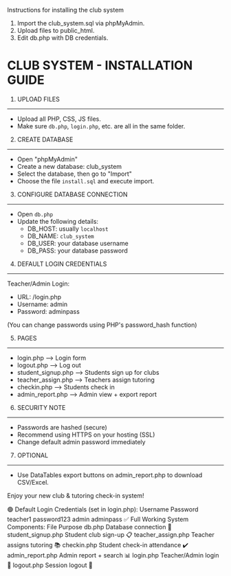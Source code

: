 Instructions for installing the club system 
1. Import the club_system.sql via phpMyAdmin.
2. Upload files to public_html.
3. Edit db.php with DB credentials.

CLUB SYSTEM - INSTALLATION GUIDE
=================================

1) UPLOAD FILES
---------------
- Upload all PHP, CSS, JS files.
- Make sure `db.php`, `login.php`, etc. are all in the same folder.

2) CREATE DATABASE
------------------
- Open "phpMyAdmin"
- Create a new database: club_system
- Select the database, then go to "Import"
- Choose the file `install.sql` and execute import.

3) CONFIGURE DATABASE CONNECTION
--------------------------------
- Open `db.php`
- Update the following details:
    - DB_HOST: usually `localhost`
    - DB_NAME: `club_system`
    - DB_USER: your database username
    - DB_PASS: your database password

4) DEFAULT LOGIN CREDENTIALS
----------------------------
Teacher/Admin Login:
- URL: /login.php
- Username: admin
- Password: adminpass

(You can change passwords using PHP's password_hash function)

5) PAGES
--------
- login.php  --> Login form
- logout.php --> Log out
- student_signup.php --> Students sign up for clubs
- teacher_assign.php --> Teachers assign tutoring
- checkin.php --> Students check in
- admin_report.php --> Admin view + export report

6) SECURITY NOTE
----------------
- Passwords are hashed (secure)
- Recommend using HTTPS on your hosting (SSL)
- Change default admin password immediately

7) OPTIONAL
-----------
- Use DataTables export buttons on admin_report.php to download CSV/Excel.

Enjoy your new club & tutoring check-in system!



🟢 Default Login Credentials (set in login.php):
Username	Password
teacher1	password123
admin	adminpass
✅ Full Working System Components:
File	Purpose
db.php	Database connection 🔌
student_signup.php	Student club sign-up 📋
teacher_assign.php	Teacher assigns tutoring 📚
checkin.php	Student check-in attendance ✔️
admin_report.php	Admin report + search 📊
login.php	Teacher/Admin login 🔐
logout.php	Session logout 🚪
